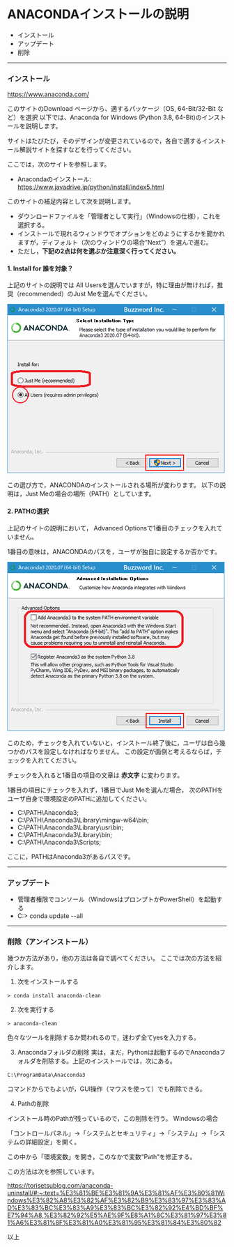 # ANACONDAインストールの説明

- インストール
- アップデート
- 削除
-----------------------------------
### インストール

https://www.anaconda.com/

このサイトのDownload ページから、適するパッケージ（OS, 64-Bit/32-Bit など）を選択
以下では、Anaconda for Windows (Python 3.8, 64-Bit)のインストールを説明します。

サイトはたびたび，そのデザインが変更されているので，各自で適するインストール解説サイトを探すなどを行ってください。

ここでは，次のサイトを参照します。
- Anacondaのインストール: https://www.javadrive.jp/python/install/index5.html

このサイトの補足内容として次を説明します。
- ダウンロードファイルを「管理者として実行」（Windowsの仕様），これを選択する。
- インストールで現れるウィンドウでオプションをどのようにするかを聞かれますが，ディフォルト（次のウィンドウの場合”Next”）を選んで進む。
- ただし，**下記の2点は何を選ぶか注意深く行ってください。**

#### 1. Install for 誰を対象？

上記のサイトの説明では All Usersを選んでいますが，特に理由が無ければ，推奨（recommended）のJust Meを選んでください。

![Install for](./figs/fig_InstallANACONDA_Users.png) 

<!--- 右では小さい　<img src="./figs/fig_InstallANACONDA_Users.png" width="640px"> --->


この選び方で，ANACONDAのインストールされる場所が変わります。
以下の説明は，Just Meの場合の場所（PATH）としています。


#### 2. PATHの選択

上記のサイトの説明において， Advanced Optionsで1番目のチェックを入れていません。

1番目の意味は，ANACONDAのパスを，ユーザが独自に設定するか否かです。

![Install for](./figs/fig_InstallANACONDA_PATH.png) 

<!--- 右では小さい　<img src="./figs/fig_InstallANACONDA_PATH.png" width="640px"> --->

このため，チェックを入れていないと，インストール終了後に，ユーザは自ら幾つかのパスを設定しなければなりません。
この設定が面倒と考えるならば，チェックを入れてください。

チェックを入れると1番目の項目の文章は <strong>赤文字</strong> に変わります。

1番目の項目にチェックを入れず，1番目でJust Meを選んだ場合，
次のPATHをユーザ自身で環境設定のPATHに追加してください。

- C:\PATH\Anaconda3;
- C:\PATH\Anaconda3\Library\mingw-w64\bin;
- C:\PATH\Anaconda3\Library\usr\bin;
- C:\PATH\Anaconda3\Library\bin;
- C:\PATH\Anaconda3\Scripts;

ここに，PATHはAnaconda3があるパスです。

-----------------------------------
### アップデート

- 管理者権限でコンソール（WindowsはプロンプトかPowerShell）を起動する
- C:\> conda update --all


-----------------------------------
### 削除（アンインストール）

幾つか方法があり，他の方法は各自で調べてください。
ここでは次の方法を紹介します。

1. 次をインストールする
```
> conda install anaconda-clean
```

2. 次を実行する
```
> anaconda-clean
```
色々なツールを削除するか問われるので，迷わず全てyesを入力する。

3. Anacondaフォルダの削除
実は，まだ，Pythonは起動するのでAnacondaフォルダを削除する。上記のインストールでは，次にある。

```
C:\ProgramData\Anacconda3
```
コマンドからでもよいが，GUI操作（マウスを使って）でも削除できる。

4. Pathの削除

インストール時のPathが残っているので，この削除を行う。
Windowsの場合

「コントロールパネル」→「システムとセキュリティ」→「システム」→「システムの詳細設定」を開く。

この中から「環境変数」を開き，このなかで変数“Path”を修正する。

この方法は次を参照しています。

https://torisetsublog.com/anaconda-uninstall/#:~:text=%E3%81%BE%E3%81%9A%E3%81%AF%E3%80%81Windows%E3%82%A8%E3%82%AF%E3%82%B9%E3%83%97%E3%83%AD%E3%83%BC%E3%83%A9%E3%83%BC%E3%82%92%E4%BD%BF%E7%94%A8,%E3%82%92%E5%AE%9F%E8%A1%8C%E3%81%97%E3%81%A6%E3%81%8F%E3%81%A0%E3%81%95%E3%81%84%E3%80%82

以上